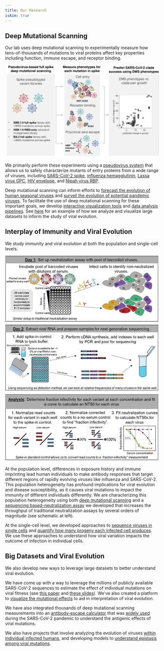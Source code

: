 ```yaml
---
title: Our Research
isAim: true
---
```


## Deep Mutational Scanning

Our lab uses deep mutational scanning to experimentally measure how tens-of-thousands of mutations to viral proteins affect key properties including function, immune escape, and receptor binding.

!["Pseudovirus neutralization system"](/assets/research/dms.png)

We primarily perform these experiments using a [pseudovirus system](https://www.sciencedirect.com/science/article/pii/S0092867423001034) that allows us to safely characterize mutants of entry proteins from a wide range of viruses, including [SARS-CoV-2 spike](https://www.nature.com/articles/s41586-024-07636-1), [influenza hemagglutinin](https://doi.org/10.1101/2024.05.23.595634), [Lassa virus GPC](https://www.sciencedirect.com/science/article/pii/S1074761324003194), [HIV envelope](https://www.sciencedirect.com/science/article/pii/S1931312823002184), and [Nipah virus RBP](https://doi.org/10.1101/2024.04.17.589977).

Deep mutational scanning can inform efforts to [forecast the evolution of human seasonal viruses](https://www.nature.com/articles/s41586-024-07636-1) and [surveil the evolution of potential pandemic viruses](https://doi.org/10.1101/2024.05.23.595634). To facilitate the use of deep mutational scanning for these important goals, we develop [interactive visualization tools](https://dms-viz.github.io/) and [data analysis pipelines](https://github.com/dms-vep/dms-vep-pipeline-3). See [here](https://dms-vep.org/Flu_H5_American-Wigeon_South-Carolina_2021-H5N1_DMS/) for an example of how we analyze and visualize large datasets to inform the study of viral evolution.

## Interplay of Immunity and Viral Evolution

We study immunity and viral evolution at both the population and single-cell levels.

!["Sequencing-based neutralization assay"](/assets/research/seqneut.jpg)

At the population level, differences in exposure history and immune imprinting lead human individuals to make antibody responses that target different regions of rapidly evolving viruses like influenza and SARS-CoV-2. This population heterogeneity has profound implications for viral evolution and disease susceptibility, as it causes viral mutations to impact the immunity of different individuals differently. We are characterizing this population heterogeneity using both [deep mutational scanning](https://www.sciencedirect.com/science/article/pii/S1931312824002336) and a [sequencing based-neutralization assay](https://doi.org/10.1101/2024.03.08.584176) we developed that increases the throughput of traditional neutralization assays by several orders of magnitude (see schematic at left).

At the single-cell level, we developed approaches to [sequence viruses in single cells](https://journals.asm.org/doi/10.1128/jvi.00500-19) and [quantify how many progeny each infected cell produces](https://elifesciences.org/articles/86852). We use these approaches to understand how viral variation impacts the outcome of infection in individual cells.

## Big Datasets and Viral Evolution

We also develop new ways to leverage large datasets to better understand viral evolution.

We have come up with a way to leverage the millions of publicly available SARS-CoV-2 sequences to estimate the effect of individual mutations on viral fitness (see [this paper](https://academic.oup.com/ve/article/9/2/vead055/7265011) and [these slides](https://slides.com/jbloom/sars2-mut-fitness/)). We've also created a platform to [visualize the mutational effects](https://jbloomlab.github.io/SARS2-mut-fitness/) to aid in interpretation of viral evolution.

We have also integrated thousands of deep mutational scanning measurements into an [antibody-escape calculator](https://jbloomlab.github.io/SARS2-RBD-escape-calc/) that was [widely used](https://slides.com/jbloom/sars2-rbd-escape-calc#/12) during the SARS-CoV-2 pandemic to understand the antigenic effects of viral mutations.

We also have projects that involve analyzing the evolution of viruses [within individual infected humans](https://elifesciences.org/articles/26875), and developing models to [understand epistasis among viral mutations](https://academic.oup.com/ve/article/8/2/veac110/6889254).
